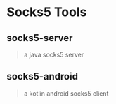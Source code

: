 # Socks5 Tools


## socks5-server
> a java socks5 server


## socks5-android
> a kotlin android socks5 client
